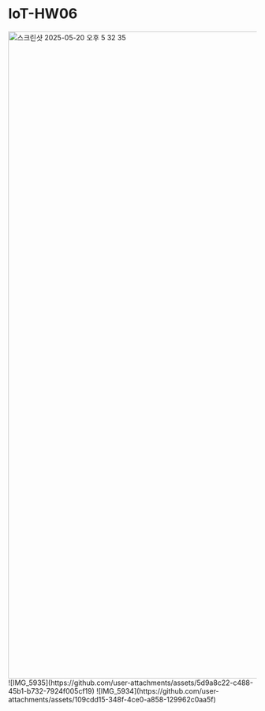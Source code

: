 # IoT-HW06
<img width="1312" alt="스크린샷 2025-05-20 오후 5 32 35" src="https://github.com/user-attachments/assets/7e2c9c61-68ab-4442-b90f-3972b42df5e1" />
![IMG_5935](https://github.com/user-attachments/assets/5d9a8c22-c488-45b1-b732-7924f005cf19)
![IMG_5934](https://github.com/user-attachments/assets/109cdd15-348f-4ce0-a858-129962c0aa5f)
